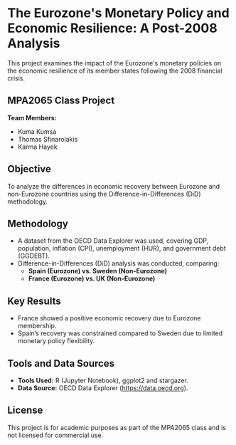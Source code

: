 # The Eurozone's Monetary Policy and Economic Resilience: A Post-2008 Analysis
This project examines the impact of the Eurozone's monetary policies on the economic resilience of its member states following the 2008 financial crisis.

## MPA2065 Class Project
**Team Members:**
- Kuma Kumsa
- Thomas Sfinarolakis
- Karma Hayek

## Objective
To analyze the differences in economic recovery between Eurozone and non-Eurozone countries using the Difference-in-Differences (DiD) methodology.

## Methodology
- A dataset from the OECD Data Explorer was used, covering GDP, population, inflation (CPI), unemployment (HUR), and government debt (GGDEBT).
- Difference-in-Differences (DiD) analysis was conducted, comparing:
  - **Spain (Eurozone) vs. Sweden (Non-Eurozone)**
  - **France (Eurozone) vs. UK (Non-Eurozone)**

## Key Results
- France showed a positive economic recovery due to Eurozone membership.
- Spain’s recovery was constrained compared to Sweden due to limited monetary policy flexibility.

## Tools and Data Sources
- **Tools Used:** R (Jupyter Notebook), ggplot2 and stargazer.
- **Data Source:** OECD Data Explorer (https://data.oecd.org).

## License
This project is for academic purposes as part of the MPA2065 class and is not licensed for commercial use.


